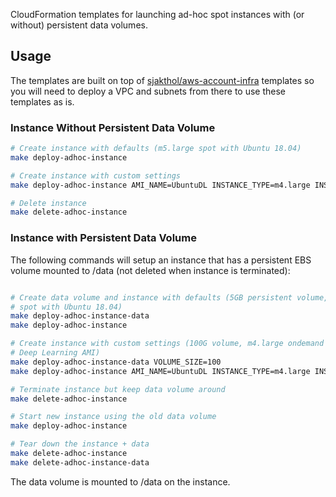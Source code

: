 CloudFormation templates for launching ad-hoc spot instances with (or without) persistent data volumes.

## Usage

The templates are built on top of [sjakthol/aws-account-infra](https://github.com/sjakthol/aws-account-infra)
templates so you will need to deploy a VPC and subnets from there to use these
templates as is.

### Instance Without Persistent Data Volume
```bash
# Create instance with defaults (m5.large spot with Ubuntu 18.04)
make deploy-adhoc-instance

# Create instance with custom settings
make deploy-adhoc-instance AMI_NAME=UbuntuDL INSTANCE_TYPE=m4.large INSTANCE_MARKET=ondemand

# Delete instance
make delete-adhoc-instance
```

### Instance with Persistent Data Volume
The following commands will setup an instance that has a persistent EBS volume
mounted to /data (not deleted when instance is terminated):

```bash

# Create data volume and instance with defaults (5GB persistent volume, m5.large
# spot with Ubuntu 18.04)
make deploy-adhoc-instance-data
make deploy-adhoc-instance

# Create instance with custom settings (100G volume, m4.large ondemand with Ubuntu
# Deep Learning AMI)
make deploy-adhoc-instance-data VOLUME_SIZE=100
make deploy-adhoc-instance AMI_NAME=UbuntuDL INSTANCE_TYPE=m4.large INSTANCE_MARKET=ondemand

# Terminate instance but keep data volume around
make delete-adhoc-instance

# Start new instance using the old data volume
make deploy-adhoc-instance

# Tear down the instance + data
make delete-adhoc-instance
make delete-adhoc-instance-data
```

The data volume is mounted to /data on the instance.
